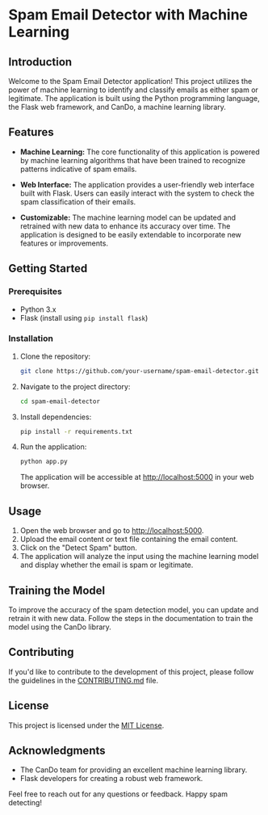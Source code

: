 # Spam Email Detector with Machine Learning

## Introduction

Welcome to the Spam Email Detector application! This project utilizes the power of machine learning to identify and classify emails as either spam or legitimate. The application is built using the Python programming language, the Flask web framework, and CanDo, a machine learning library.

## Features

- **Machine Learning:** The core functionality of this application is powered by machine learning algorithms that have been trained to recognize patterns indicative of spam emails.

- **Web Interface:** The application provides a user-friendly web interface built with Flask. Users can easily interact with the system to check the spam classification of their emails.

- **Customizable:** The machine learning model can be updated and retrained with new data to enhance its accuracy over time. The application is designed to be easily extendable to incorporate new features or improvements.

## Getting Started

### Prerequisites

- Python 3.x
- Flask (install using `pip install flask`)

### Installation

1. Clone the repository:

   ```bash
   git clone https://github.com/your-username/spam-email-detector.git
   ```

2. Navigate to the project directory:

   ```bash
   cd spam-email-detector
   ```

3. Install dependencies:

   ```bash
   pip install -r requirements.txt
   ```

4. Run the application:

   ```bash
   python app.py
   ```

   The application will be accessible at [http://localhost:5000](http://localhost:5000) in your web browser.

## Usage

1. Open the web browser and go to [http://localhost:5000](http://localhost:5000).
2. Upload the email content or text file containing the email content.
3. Click on the "Detect Spam" button.
4. The application will analyze the input using the machine learning model and display whether the email is spam or legitimate.

## Training the Model

To improve the accuracy of the spam detection model, you can update and retrain it with new data. Follow the steps in the documentation to train the model using the CanDo library.

## Contributing

If you'd like to contribute to the development of this project, please follow the guidelines in the [CONTRIBUTING.md](CONTRIBUTING.md) file.

## License

This project is licensed under the [MIT License](LICENSE).

## Acknowledgments

- The CanDo team for providing an excellent machine learning library.
- Flask developers for creating a robust web framework.

Feel free to reach out for any questions or feedback. Happy spam detecting!